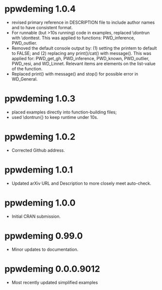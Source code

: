 # ppwdeming 1.0.4

* revised primary reference in DESCRIPTION file to include author names and to
  have consistent format.
* For runnable (but >10s running) code in examples, replaced \dontrun with 
  \donttest.  This was applied to functions: PWD_inference, PWD_outlier.
* Removed the default console output by: 
  (1) setting the printem to default to FALSE; and
  (2) replacing any print()/cat() with message().
  This was applied for: PWD_get_gh, PWD_inference, PWD_known, PWD_outlier, 
    PWD_resi, and WD_Linnet. 
    Relevant items are elements on the list-value of the function.
* Replaced print() with message() and stop() for possible error in WD_General.

# ppwdeming 1.0.3

* placed examples directly into function-building files;
* used \dontrun{} to keep runtime under 10s.

# ppwdeming 1.0.2

* Corrected Github address.

# ppwdeming 1.0.1

* Updated arXiv URL and Description to more closely meet auto-check.

# ppwdeming 1.0.0

* Initial CRAN submission.

# ppwdeming 0.99.0

* Minor updates to documentation.

# ppwdeming 0.0.0.9012

* Most recently updated simplified examples
